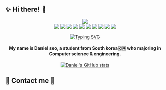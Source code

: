 ## ✨ Hi there! 👋
<div align="center">
   <img src="https://capsule-render.vercel.app/api?type=venom&color=gradient&height=300&section=header&text=Daniel's%20Graffiti&fontColor=ECE6CC&fontSize=90&fontAlignY=45&desc=Welcome%20to%20my%20small%20blog!%20🥵✨🏡&descAlign=68.6&descAlignY=60.5&animation=fadeIn" />
</div>

<div align="center">
  
  <img src="https://img.shields.io/badge/html5-20232a.svg?style=for-the-badge&logo=html5&logoColor=E34F26" />
  <img src="https://img.shields.io/badge/css3-20232a.svg?style=for-the-badge&logo=css3&logoColor=1572B6" />
  <img src="https://img.shields.io/badge/javascript-20232a.svg?style=for-the-badge&logo=javascript&logoColor=F7DF1E" />
  <img src="https://img.shields.io/badge/python-20232a.svg?style=for-the-badge&logo=python&logoColor=3776AB" />
  <img src="https://img.shields.io/badge/django-20232a.svg?style=for-the-badge&logo=django&logoColor=092E20" />
  <img src="https://img.shields.io/badge/flask-20232a.svg?style=for-the-badge&logo=flask&logoColor=000000" />
  <img src="https://img.shields.io/badge/MySQL-20232a.svg?style=for-the-badge&logo=MySQL&logoColor=4479A1" />
  <img src="https://img.shields.io/badge/C-20232a.svg?style=for-the-badge&logo=C&logoColor=A8B9CC" />
  <img src="https://img.shields.io/badge/valorant-20232a.svg?style=for-the-badge&logo=valorant&logoColor=FA4454" />
  <img src="https://img.shields.io/badge/battledotnet-20232a.svg?style=for-the-badge&logo=battledotnet&logoColor=4381C3" />
</div>

<div align="center">
  
  [![Typing SVG](https://readme-typing-svg.demolab.com/?lines=Mjaorinng+in+Computer+science)](https://git.io/typing-svg)
  <h4>My name is Daniel seo, a student from South korea🇰🇷 who majoring in Computer science & engineering.</h4>
  
  [![Daniel's GitHub stats](https://github-readme-stats.vercel.app/api?username=walterdaniel-sudo&theme=radical)](https://github.com/walterdaniel-sudo/github-readme-stats)
</div>

## 💌 Contact me 🤙
